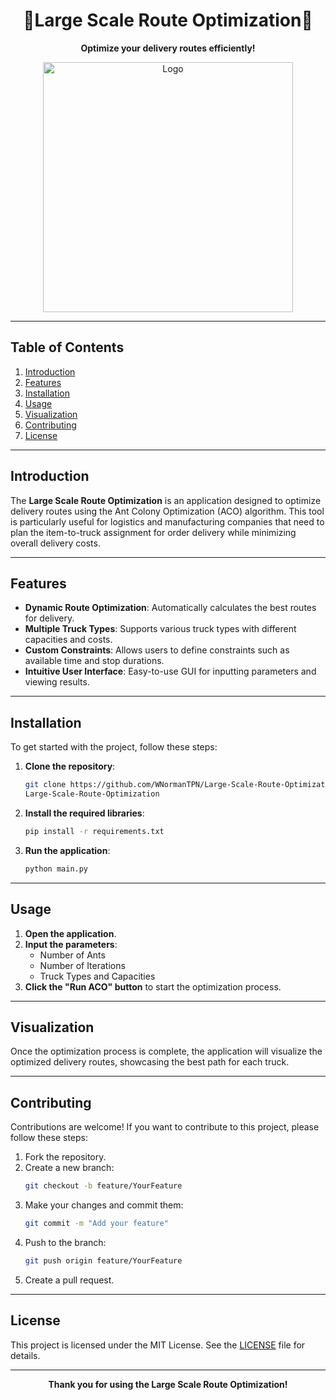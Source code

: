 <div align="center">
  
# 🚚Large Scale Route Optimization🚚

  <strong>Optimize your delivery routes efficiently!</strong>
  
  <img src="https://user-images.githubusercontent.com/74038190/212284158-e840e285-664b-44d7-b79b-e264b5e54825.gif" alt="Logo" width="400"/>
</div>

---

## Table of Contents

1. [Introduction](#introduction)
2. [Features](#features)
3. [Installation](#installation)
4. [Usage](#usage)
5. [Visualization](#visualization)
6. [Contributing](#contributing)
7. [License](#license)

---

## Introduction

The **Large Scale Route Optimization** is an application designed to optimize delivery routes using the Ant Colony Optimization (ACO) algorithm. This tool is particularly useful for logistics and manufacturing companies that need to plan the item-to-truck assignment for order delivery while minimizing overall delivery costs.

---

## Features

- **Dynamic Route Optimization**: Automatically calculates the best routes for delivery.
- **Multiple Truck Types**: Supports various truck types with different capacities and costs.
- **Custom Constraints**: Allows users to define constraints such as available time and stop durations.
- **Intuitive User Interface**: Easy-to-use GUI for inputting parameters and viewing results.

---

## Installation
To get started with the project, follow these steps:

1. **Clone the repository**:
    ```bash
    git clone https://github.com/WNormanTPN/Large-Scale-Route-Optimization
    Large-Scale-Route-Optimization
    ```

2. **Install the required libraries**:
    ```bash
    pip install -r requirements.txt
    ```

3. **Run the application**:
    ```bash
    python main.py
    ```

---

## Usage

1. **Open the application**.
2. **Input the parameters**:
    - Number of Ants
    - Number of Iterations
    - Truck Types and Capacities
3. **Click the "Run ACO" button** to start the optimization process.

---

## Visualization

Once the optimization process is complete, the application will visualize the optimized delivery routes, showcasing the best path for each truck.

---

## Contributing

Contributions are welcome! If you want to contribute to this project, please follow these steps:

1. Fork the repository.
2. Create a new branch:
    ```bash
    git checkout -b feature/YourFeature
    ```
3. Make your changes and commit them:
    ```bash
    git commit -m "Add your feature"
    ```
4. Push to the branch:
    ```bash
    git push origin feature/YourFeature
    ```
5. Create a pull request.

---

## License

This project is licensed under the MIT License. See the [LICENSE](LICENSE) file for details.

---

<p align="center">
    <strong>Thank you for using the Large Scale Route Optimization!</strong>
</p>
